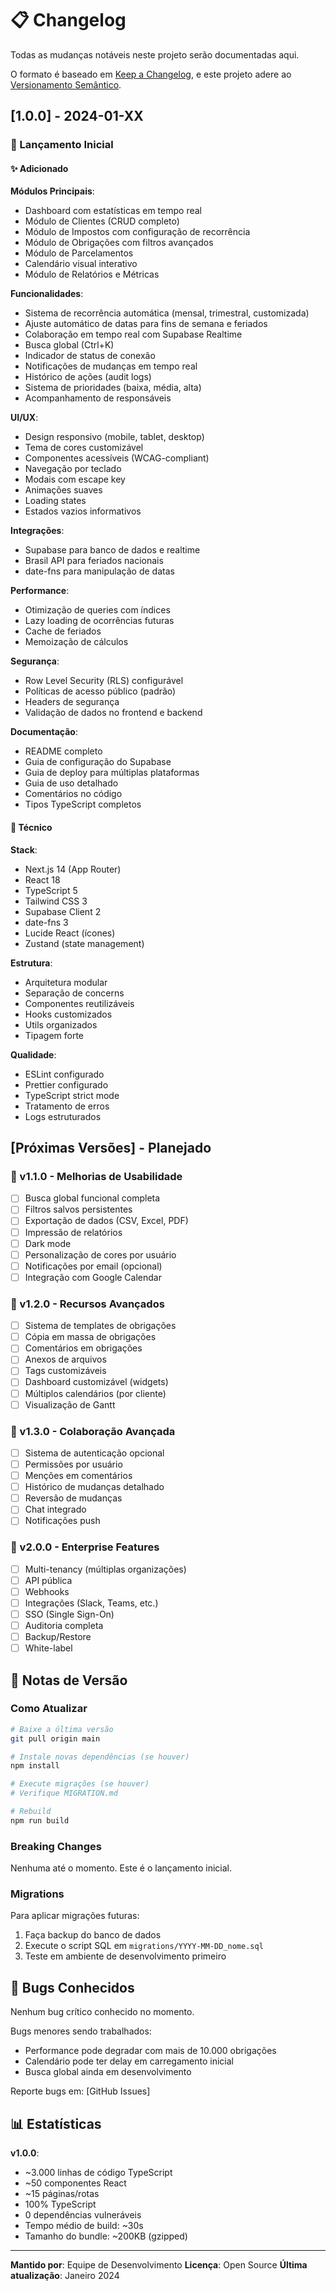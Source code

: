# 📋 Changelog

Todas as mudanças notáveis neste projeto serão documentadas aqui.

O formato é baseado em [Keep a Changelog](https://keepachangelog.com/pt-BR/1.0.0/),
e este projeto adere ao [Versionamento Semântico](https://semver.org/lang/pt-BR/).

## [1.0.0] - 2024-01-XX

### 🎉 Lançamento Inicial

#### ✨ Adicionado

**Módulos Principais**:
- Dashboard com estatísticas em tempo real
- Módulo de Clientes (CRUD completo)
- Módulo de Impostos com configuração de recorrência
- Módulo de Obrigações com filtros avançados
- Módulo de Parcelamentos
- Calendário visual interativo
- Módulo de Relatórios e Métricas

**Funcionalidades**:
- Sistema de recorrência automática (mensal, trimestral, customizada)
- Ajuste automático de datas para fins de semana e feriados
- Colaboração em tempo real com Supabase Realtime
- Busca global (Ctrl+K)
- Indicador de status de conexão
- Notificações de mudanças em tempo real
- Histórico de ações (audit logs)
- Sistema de prioridades (baixa, média, alta)
- Acompanhamento de responsáveis

**UI/UX**:
- Design responsivo (mobile, tablet, desktop)
- Tema de cores customizável
- Componentes acessíveis (WCAG-compliant)
- Navegação por teclado
- Modais com escape key
- Animações suaves
- Loading states
- Estados vazios informativos

**Integrações**:
- Supabase para banco de dados e realtime
- Brasil API para feriados nacionais
- date-fns para manipulação de datas

**Performance**:
- Otimização de queries com índices
- Lazy loading de ocorrências futuras
- Cache de feriados
- Memoização de cálculos

**Segurança**:
- Row Level Security (RLS) configurável
- Políticas de acesso público (padrão)
- Headers de segurança
- Validação de dados no frontend e backend

**Documentação**:
- README completo
- Guia de configuração do Supabase
- Guia de deploy para múltiplas plataformas
- Guia de uso detalhado
- Comentários no código
- Tipos TypeScript completos

#### 🔧 Técnico

**Stack**:
- Next.js 14 (App Router)
- React 18
- TypeScript 5
- Tailwind CSS 3
- Supabase Client 2
- date-fns 3
- Lucide React (ícones)
- Zustand (state management)

**Estrutura**:
- Arquitetura modular
- Separação de concerns
- Componentes reutilizáveis
- Hooks customizados
- Utils organizados
- Tipagem forte

**Qualidade**:
- ESLint configurado
- Prettier configurado
- TypeScript strict mode
- Tratamento de erros
- Logs estruturados

## [Próximas Versões] - Planejado

### 🚀 v1.1.0 - Melhorias de Usabilidade

- [ ] Busca global funcional completa
- [ ] Filtros salvos persistentes
- [ ] Exportação de dados (CSV, Excel, PDF)
- [ ] Impressão de relatórios
- [ ] Dark mode
- [ ] Personalização de cores por usuário
- [ ] Notificações por email (opcional)
- [ ] Integração com Google Calendar

### 🚀 v1.2.0 - Recursos Avançados

- [ ] Sistema de templates de obrigações
- [ ] Cópia em massa de obrigações
- [ ] Comentários em obrigações
- [ ] Anexos de arquivos
- [ ] Tags customizáveis
- [ ] Dashboard customizável (widgets)
- [ ] Múltiplos calendários (por cliente)
- [ ] Visualização de Gantt

### 🚀 v1.3.0 - Colaboração Avançada

- [ ] Sistema de autenticação opcional
- [ ] Permissões por usuário
- [ ] Menções em comentários
- [ ] Histórico de mudanças detalhado
- [ ] Reversão de mudanças
- [ ] Chat integrado
- [ ] Notificações push

### 🚀 v2.0.0 - Enterprise Features

- [ ] Multi-tenancy (múltiplas organizações)
- [ ] API pública
- [ ] Webhooks
- [ ] Integrações (Slack, Teams, etc.)
- [ ] SSO (Single Sign-On)
- [ ] Auditoria completa
- [ ] Backup/Restore
- [ ] White-label

## 📝 Notas de Versão

### Como Atualizar

```bash
# Baixe a última versão
git pull origin main

# Instale novas dependências (se houver)
npm install

# Execute migrações (se houver)
# Verifique MIGRATION.md

# Rebuild
npm run build
```

### Breaking Changes

Nenhuma até o momento. Este é o lançamento inicial.

### Migrations

Para aplicar migrações futuras:
1. Faça backup do banco de dados
2. Execute o script SQL em `migrations/YYYY-MM-DD_nome.sql`
3. Teste em ambiente de desenvolvimento primeiro

## 🐛 Bugs Conhecidos

Nenhum bug crítico conhecido no momento.

Bugs menores sendo trabalhados:
- Performance pode degradar com mais de 10.000 obrigações
- Calendário pode ter delay em carregamento inicial
- Busca global ainda em desenvolvimento

Reporte bugs em: [GitHub Issues]

## 📊 Estatísticas

**v1.0.0**:
- ~3.000 linhas de código TypeScript
- ~50 componentes React
- ~15 páginas/rotas
- 100% TypeScript
- 0 dependências vulneráveis
- Tempo médio de build: ~30s
- Tamanho do bundle: ~200KB (gzipped)

---

**Mantido por**: Equipe de Desenvolvimento
**Licença**: Open Source
**Última atualização**: Janeiro 2024


